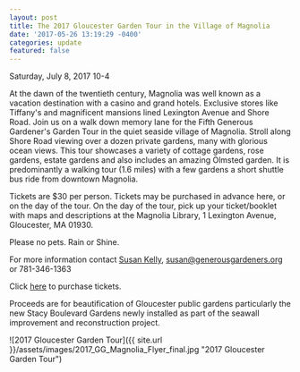 ```yaml
---
layout: post
title: The 2017 Gloucester Garden Tour in the Village of Magnolia
date: '2017-05-26 13:19:29 -0400'
categories: update
featured: false
---
```


Saturday, July 8, 2017 10-4

At the dawn of the twentieth century, Magnolia was well known as a vacation destination with a casino and grand hotels. Exclusive stores like Tiffany's and magnificent mansions lined Lexington Avenue and Shore Road. Join us on a walk down memory lane for the Fifth Generous Gardener's Garden Tour in the quiet seaside village of Magnolia. Stroll along Shore Road viewing over a dozen private gardens, many with glorious ocean views. This tour showcases a variety of cottage gardens, rose gardens, estate gardens and also includes an amazing Olmsted garden. It is predominantly a walking tour (1.6 miles) with a few gardens a short shuttle bus ride from downtown Magnolia.

Tickets are $30 per person. Tickets may be purchased in advance here, or on the day of the tour. On the day of the tour, pick up your ticket/booklet with maps and descriptions at the Magnolia Library, 1 Lexington Avenue, Gloucester, MA 01930.

Please no pets. Rain or Shine.

For more information contact [Susan Kelly](susan@generousgardeners.org), [susan@generousgardeners.org](mailto:susan@generousgardeners.org) or 781-346-1363

Click [here](https://www.eventbrite.com/e/2017-gloucester-garden-tour-tickets-30931866044) to purchase tickets.

Proceeds are for beautification of Gloucester public gardens particularly the new Stacy Boulevard Gardens newly installed as part of the seawall improvement and reconstruction project.

![2017 Gloucester Garden Tour]({{ site.url }}/assets/images/2017_GG_Magnolia_Flyer_final.jpg "2017 Gloucester Garden Tour")
